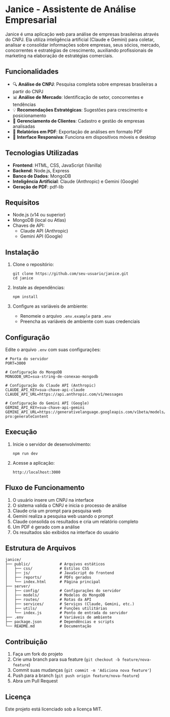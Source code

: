 # Janice - Assistente de Análise Empresarial

Janice é uma aplicação web para análise de empresas brasileiras através do CNPJ. Ela utiliza inteligência artificial (Claude e Gemini) para coletar, analisar e consolidar informações sobre empresas, seus sócios, mercado, concorrentes e estratégias de crescimento, auxiliando profissionais de marketing na elaboração de estratégias comerciais.

## Funcionalidades

- 🔍 **Análise de CNPJ**: Pesquisa completa sobre empresas brasileiras a partir do CNPJ
- 📊 **Análise de Mercado**: Identificação de setor, concorrentes e tendências
- 💡 **Recomendações Estratégicas**: Sugestões para crescimento e posicionamento
- 📁 **Gerenciamento de Clientes**: Cadastro e gestão de empresas analisadas
- 📄 **Relatórios em PDF**: Exportação de análises em formato PDF
- 📱 **Interface Responsiva**: Funciona em dispositivos móveis e desktop

## Tecnologias Utilizadas

- **Frontend**: HTML, CSS, JavaScript (Vanilla)
- **Backend**: Node.js, Express
- **Banco de Dados**: MongoDB
- **Inteligência Artificial**: Claude (Anthropic) e Gemini (Google)
- **Geração de PDF**: pdf-lib

## Requisitos

- Node.js (v14 ou superior)
- MongoDB (local ou Atlas)
- Chaves de API:
  - Claude API (Anthropic)
  - Gemini API (Google)

## Instalação

1. Clone o repositório:
   ```
   git clone https://github.com/seu-usuario/janice.git
   cd janice
   ```

2. Instale as dependências:
   ```
   npm install
   ```

3. Configure as variáveis de ambiente:
   - Renomeie o arquivo `.env.example` para `.env`
   - Preencha as variáveis de ambiente com suas credenciais

## Configuração

Edite o arquivo `.env` com suas configurações:

```
# Porta do servidor
PORT=3000

# Configuração do MongoDB
MONGODB_URI=sua-string-de-conexao-mongodb

# Configuração do Claude API (Anthropic)
CLAUDE_API_KEY=sua-chave-api-claude
CLAUDE_API_URL=https://api.anthropic.com/v1/messages

# Configuração do Gemini API (Google)
GEMINI_API_KEY=sua-chave-api-gemini
GEMINI_API_URL=https://generativelanguage.googleapis.com/v1beta/models/gemini-pro:generateContent
```

## Execução

1. Inicie o servidor de desenvolvimento:
   ```
   npm run dev
   ```

2. Acesse a aplicação:
   ```
   http://localhost:3000
   ```

## Fluxo de Funcionamento

1. O usuário insere um CNPJ na interface
2. O sistema valida o CNPJ e inicia o processo de análise
3. Claude cria um prompt para pesquisa web
4. Gemini realiza a pesquisa web usando o prompt
5. Claude consolida os resultados e cria um relatório completo
6. Um PDF é gerado com a análise
7. Os resultados são exibidos na interface do usuário

## Estrutura de Arquivos

```
janice/
├── public/             # Arquivos estáticos
│   ├── css/            # Estilos CSS
│   ├── js/             # JavaScript do frontend
│   ├── reports/        # PDFs gerados
│   └── index.html      # Página principal
├── server/
│   ├── config/         # Configurações do servidor
│   ├── models/         # Modelos do MongoDB
│   ├── routes/         # Rotas da API
│   ├── services/       # Serviços (Claude, Gemini, etc.)
│   ├── utils/          # Funções utilitárias
│   └── index.js        # Ponto de entrada do servidor
├── .env                # Variáveis de ambiente
├── package.json        # Dependências e scripts
└── README.md           # Documentação
```

## Contribuição

1. Faça um fork do projeto
2. Crie uma branch para sua feature (`git checkout -b feature/nova-feature`)
3. Commit suas mudanças (`git commit -m 'Adiciona nova feature'`)
4. Push para a branch (`git push origin feature/nova-feature`)
5. Abra um Pull Request

## Licença

Este projeto está licenciado sob a licença MIT.
